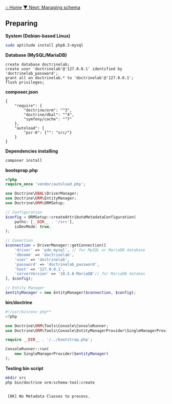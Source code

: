 [⌂ Home](README.md)
[▼ Next: Managing schema](managing_schema.md)

## Preparing

**System (Debian-based Linux)**

```bash
sudo aptitude install php8.3-mysql
```

**Database (MySQL/MariaDB)**

```
create database doctrinelab;
create user 'doctrinelab'@'127.0.0.1' identified by 'doctrinelab_password';
grant all on doctrinelab.* to 'doctrinelab'@'127.0.0.1';
flush privileges;
```

**composer.json**

```composer
{
    "require": {
        "doctrine/orm": "^3",
        "doctrine/dbal": "^4",
        "symfony/cache": "^7"
    },
    "autoload": {
        "psr-0": {"": "src/"}
    }
}
```

**Dependencies installing**

```bash
composer install
```

**bootsprap.php**

```php
<?php
require_once 'vendor/autoload.php';

use Doctrine\DBAL\DriverManager;
use Doctrine\ORM\EntityManager;
use Doctrine\ORM\ORMSetup;

// Configuration
$config = ORMSetup::createAttributeMetadataConfiguration(
    paths: [__DIR__ . '/src'],
    isDevMode: true,
);

// Conection
$connection = DriverManager::getConnection([
    'driver' => 'pdo_mysql', // for MySQL or MariaDB database
    'dbname' => 'doctrinelab',
    'user' => 'doctrinelab',
    'password' => 'doctrinelab_password',
    'host' => '127.0.0.1',
    'serverVersion' => '10.5.8-MariaDB'// for MariaDB databas
], $config);

// Entity Manager
$entityManager = new EntityManager($connection, $config);

```

**bin/doctrine**

```php
#!/usr/bin/env php**
<?php

use Doctrine\ORM\Tools\Console\ConsoleRunner;
use Doctrine\ORM\Tools\Console\EntityManagerProvider\SingleManagerProvider;

require __DIR__ . '/../bootstrap.php';

ConsoleRunner::run(
    new SingleManagerProvider($entityManager)
);

```

**Testing bin script**

```bash
mkdir src
php bin/doctrine orm:schema-tool:create
```

```

 [OK] No Metadata Classes to process.


```
